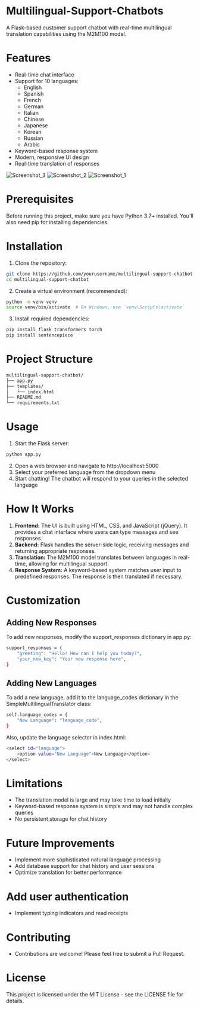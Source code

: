 # Multilingual-Support-Chatbots

A Flask-based customer support chatbot with real-time multilingual translation capabilities using the M2M100 model.

# Features
- Real-time chat interface
- Support for 10 languages:
  - English
  - Spanish
  - French
  - German
  - Italian
  - Chinese
  - Japanese
  - Korean
  - Russian
  - Arabic
- Keyword-based response system
- Modern, responsive UI design
- Real-time translation of responses

![Screenshot_3](https://github.com/user-attachments/assets/7413abf3-ed15-40d1-9f82-a1aee48cfc80)
![Screenshot_2](https://github.com/user-attachments/assets/1e5cda12-0799-4983-afd2-7e98eb7d06ac)
![Screenshot_1](https://github.com/user-attachments/assets/274fe037-6187-45c4-912c-24d0cca2c6ef)


# Prerequisites
Before running this project, make sure you have Python 3.7+ installed. You'll also need pip for installing dependencies.

# Installation
1. Clone the repository:
```bash
git clone https://github.com/yourusername/multilingual-support-chatbot.git
cd multilingual-support-chatbot
```

2. Create a virtual environment (recommended):
```bash
python -m venv venv
source venv/bin/activate  # On Windows, use `venv\Scripts\activate`
```

3. Install required dependencies:
```bash
pip install flask transformers torch
pip install sentencepiece
```

# Project Structure
```bash
multilingual-support-chatbot/
├── app.py
├── templates/
│   └── index.html
├── README.md
└── requirements.txt
```
# Usage
1. Start the Flask server:
```bash
python app.py
```
2. Open a web browser and navigate to http://localhost:5000
3. Select your preferred language from the dropdown menu
4. Start chatting! The chatbot will respond to your queries in the selected language

# How It Works
1. **Frontend:** The UI is built using HTML, CSS, and JavaScript (jQuery). It provides a chat interface where users can type messages and see responses.
2. **Backend:** Flask handles the server-side logic, receiving messages and returning appropriate responses.
3. **Translation:** The M2M100 model translates between languages in real-time, allowing for multilingual support.
4. **Response System:** A keyword-based system matches user input to predefined responses. The response is then translated if necessary.

# Customization

## Adding New Responses
To add new responses, modify the support_responses dictionary in app.py:
```bash
support_responses = {
    "greeting": "Hello! How can I help you today?",
    "your_new_key": "Your new response here",
}
```
## Adding New Languages
To add a new language, add it to the language_codes dictionary in the SimpleMultilingualTranslator class:
```bash
self.language_codes = {
    "New Language": "language_code",
}
```
Also, update the language selector in index.html:
```bash
<select id="language">
    <option value="New Language">New Language</option>
</select>
```

# Limitations
- The translation model is large and may take time to load initially
- Keyword-based response system is simple and may not handle complex queries
- No persistent storage for chat history

# Future Improvements
- Implement more sophisticated natural language processing
- Add database support for chat history and user sessions
- Optimize translation for better performance

# Add user authentication
- Implement typing indicators and read receipts

# Contributing
- Contributions are welcome! Please feel free to submit a Pull Request.

# License
This project is licensed under the MIT License - see the LICENSE file for details.
